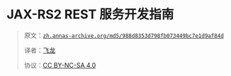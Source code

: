 # JAX-RS2 REST 服务开发指南

> 原文：[`zh.annas-archive.org/md5/988d8353d798fb073449bc7e1d9af84d`](https://zh.annas-archive.org/md5/988d8353d798fb073449bc7e1d9af84d)
> 
> 译者：[飞龙](https://github.com/wizardforcel)
> 
> 协议：[CC BY-NC-SA 4.0](http://creativecommons.org/licenses/by-nc-sa/4.0/)
